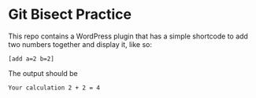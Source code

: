 Git Bisect Practice
===================

This repo contains a WordPress plugin that has a simple shortcode to add two numbers together and display it, like so:

```
[add a=2 b=2]
```

The output should be

```
Your calculation 2 + 2 = 4
```
